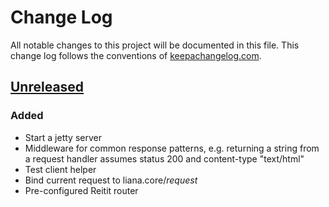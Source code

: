 # Change Log

All notable changes to this project will be documented in this file. This change log follows the conventions of [keepachangelog.com](http://keepachangelog.com/).

## [Unreleased]

### Added

- Start a jetty server
- Middleware for common response patterns, e.g. returning a string from a request handler assumes status 200 and content-type "text/html"
- Test client helper
- Bind current request to liana.core/_request_
- Pre-configured Reitit router

[unreleased]: https://github.com/liana/liana/compare/0.0.1...HEAD

